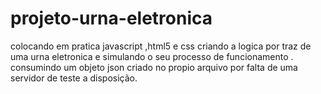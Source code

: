 # projeto-urna-eletronica
colocando em pratica javascript ,html5 e css 
criando  a logica por traz de uma urna eletronica 
e simulando o seu processo de funcionamento .
consumindo um objeto json criado no propio arquivo por falta de uma servidor de teste a disposição. 
